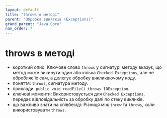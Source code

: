 ```yaml
---
layout: default
title: "throws в методі"
parent: "Обробка винятків (Exceptions)"
grand_parent: "Java Core"
nav_order: 7
---
```


# throws в методі

*   короткий опис: Ключове слово `throws` у сигнатурі методу вказує, що метод може викинути один або кілька `Checked Exceptions`, але не обробляє їх сам, а делегує обробку викликаючому коду.
*   поняття: `throws`, сигнатура методу.
*   приклади: `public void readFile() throws IOException`.
*   ключові моменти: Використовується для `Checked Exceptions`, передає відповідальність за обробку далі по стеку викликів.
*   що важливо знати на співбесіді: Різниця між `throw` та `throws`, коли використовувати `throws`.

